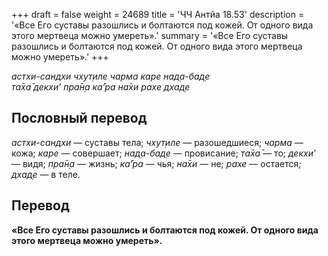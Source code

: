 +++
draft = false
weight = 24689
title = 'ЧЧ Антйа 18.53'
description = '«Все Его суставы разошлись и болтаются под кожей. От одного вида этого мертвеца можно умереть».'
summary = '«Все Его суставы разошлись и болтаются под кожей. От одного вида этого мертвеца можно умереть».'
+++

_астхи-сандхи чхут̣иле чарма каре над̣а-бад̣е  
та̄ха̄ декхи’ пра̄н̣а ка̄’ра на̄хи рахе дхад̣е_

## Пословный перевод

_астхи_\-_сандхи_ — суставы тела; _чхут̣иле_ — разошедшиеся; _чарма_ — кожа; _каре_ — совершает; _над̣а_\-_бад̣е_ — провисание; _та̄ха̄_ — то; _декхи’_ — видя; _пра̄н̣а_ — жизнь; _ка̄’ра_ — чья; _на̄хи_ — не; _рахе_ — остается; _дхад̣е_ — в теле.

## Перевод

**«Все Его суставы разошлись и болтаются под кожей. От одного вида этого мертвеца можно умереть».**
